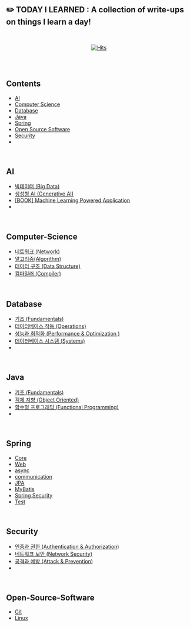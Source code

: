 ## ✏️ TODAY I LEARNED : A collection of write-ups on things I learn a day! 

<br/>

<div align="center">

[![Hits](https://hits.seeyoufarm.com/api/count/incr/badge.svg?url=https%3A%2F%2Fgithub.com%2Fsilverpoodle%2FTIL&count_bg=%236D6B72&title_bg=%23FF90C8&icon=&icon_color=%23FF90C8&title=Hello%21&edge_flat=false)](https://hits.seeyoufarm.com)
</div>

<br/><br/>


## Contents

- [AI](#AI)
- [Computer Science](#Computer-Science)
- [Database](#Database)
- [Java](#Java)
- [Spring](#Spring)
- [Open Source Software](#Open-Source-Software)
- [Security](#Security)
- 

<br/>

## AI

- [빅데이터 (Big Data)](https://github.com/silverpoodle/TIL/tree/main/AI/big-data)
- [생성형 AI (Generative AI)](https://github.com/silverpoodle/TIL/tree/main/AI/generative-ai)
- [[BOOK] Machine Learning Powered Application](https://github.com/silverpoodle/TIL/tree/main/AI/machine-learning-powered-application)
- 

<br/>

## Computer-Science

- [네트워크 (Network)](https://github.com/silverpoodle/TIL/tree/main/computer-science/network)
- [알고리즘(Algorithm)](https://github.com/silverpoodle/TIL/tree/main/computer-science/algorithm)
- [데이터 구조 (Data Structure)](https://github.com/silverpoodle/TIL/tree/main/computer-science/data-structure)
- [컴파일러 (Compiler)](https://github.com/silverpoodle/TIL/tree/main/computer-science/compiler)

<br/>

## Database

- [기초 (Fundamentals)](https://github.com/silverpoodle/TIL/tree/main/database/fundamentals)
- [데이터베이스 작동 (Operations)](https://github.com/silverpoodle/TIL/tree/main/database/operations)
- [성능과 최적화 (Performance & Optimization )](https://github.com/silverpoodle/TIL/tree/main/database/performance-and-optimization)
- [데이터베이스 시스템 (Systems)](https://github.com/silverpoodle/TIL/tree/main/database/systems)
- 



<br/>

## Java

- [기초 (Fundamentals)](https://github.com/silverpoodle/TIL/tree/main/java/fundamentals)
- [객체 지향 (Object Oriented)](https://github.com/silverpoodle/TIL/tree/main/java/obejct-oriented)
- [함수형 프로그래밍 (Functional Programming)](https://github.com/silverpoodle/TIL/tree/main/java/functional-programming)
- 

<br/>

## Spring

- [Core](https://github.com/silverpoodle/TIL/tree/main/spring/core)
- [Web](https://github.com/silverpoodle/TIL/tree/main/spring/web)
- [async](https://github.com/silverpoodle/TIL/tree/main/spring/async)
- [communication](https://github.com/silverpoodle/TIL/tree/main/spring/communication)
- [JPA](https://github.com/silverpoodle/TIL/tree/main/spring/jpa)
- [MyBatis](https://github.com/silverpoodle/TIL/tree/main/spring/mybatis)
- [Spring Security](https://github.com/silverpoodle/TIL/tree/main/spring/spring-security)
- [Test](https://github.com/silverpoodle/TIL/tree/main/spring/test)



<br/>

## Security

- [인증과 권한 (Authentication & Authorization)](https://github.com/silverpoodle/TIL/tree/main/security/auth)
- [네트워크 보안 (Network Security)](https://github.com/silverpoodle/TIL/tree/main/security/network)
- [공격과 예방 (Attack & Prevention)](https://github.com/silverpoodle/TIL/tree/main/security/arrack-and-prevention)
- 

<br/>

## Open-Source-Software

- [Git](https://github.com/silverpoodle/TIL/tree/main/open-source-software/git)
- [Linux](https://github.com/silverpoodle/TIL/tree/main/open-source-software/linux)
